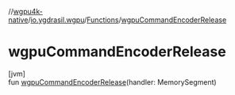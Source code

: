 //[wgpu4k-native](../../../index.md)/[io.ygdrasil.wgpu](../index.md)/[Functions](index.md)/[wgpuCommandEncoderRelease](wgpu-command-encoder-release.md)

# wgpuCommandEncoderRelease

[jvm]\
fun [wgpuCommandEncoderRelease](wgpu-command-encoder-release.md)(handler: MemorySegment)